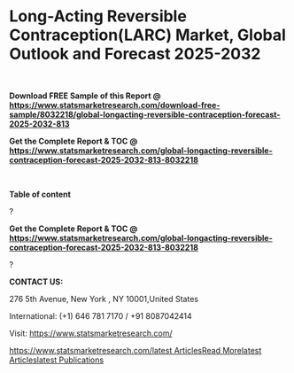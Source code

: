 <h1>Long-Acting Reversible Contraception(LARC) Market, Global Outlook and Forecast 2025-2032</h1><br/><p><strong>Download FREE Sample of this Report @ <a href="https://www.statsmarketresearch.com/download-free-sample/8032218/global-longacting-reversible-contraception-forecast-2025-2032-813">https://www.statsmarketresearch.com/download-free-sample/8032218/global-longacting-reversible-contraception-forecast-2025-2032-813</a></strong></p>
 
 
 
 <div><b>Get the Complete Report & TOC @ <a href="https://www.statsmarketresearch.com/global-longacting-reversible-contraception-forecast-2025-2032-813-8032218">https://www.statsmarketresearch.com/global-longacting-reversible-contraception-forecast-2025-2032-813-8032218</a></b></div>
 
 
 
 <p><br />
 
 <b>Table of content</b></p>
 
 
 
 <p>? </p>
 
 
 
 <div><b>Get the Complete Report & TOC @ <a href="https://www.statsmarketresearch.com/global-longacting-reversible-contraception-forecast-2025-2032-813-8032218">https://www.statsmarketresearch.com/global-longacting-reversible-contraception-forecast-2025-2032-813-8032218</a></b></div>
 
 
 
 <p>? </p>
 
 
 
 <p><b>CONTACT US:</b><br />
 
 276 5th Avenue, New York , NY 10001,United States<br />
 
 International: (+1) 646 781 7170 / +91 8087042414<br />
 
 Visit: <a href="https://www.statsmarketresearch.com/">https://www.statsmarketresearch.com/</a><br />
 
 <a href="https://gyeongbokgung.com">https://www.statsmarketresearch.com/</a><a href="https://hallyeomaritime.com">latest Articles</a><a href="https://jingwansa.com">Read More</a><a href="https://nguoiviet.jp/">latest Articles</a><a href="https://www.intelmarketresearch.com/">latest Publications</a></p>